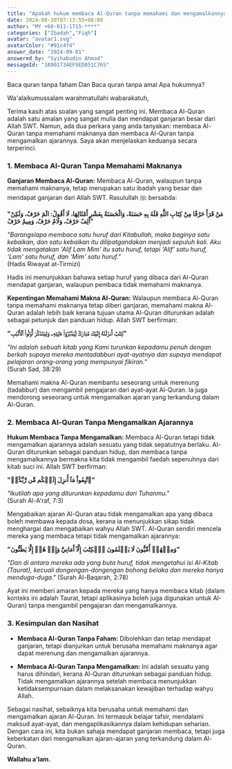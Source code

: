 ```yaml
---
title: "Apakah hukum membaca Al-Quran tanpa memahami dan mengamalkannya?"
date: 2024-08-30T07:13:55+08:00
author: "MY +60-011-1715-****"
categories: ["Ibadah","Fiqh"]
avatar: "avatar1.svg"
avatarColor: "#91c4f4"
answer_date: "2024-09-01"
answered_by: "Syihabudin Ahmad"
messageId: "3A901734EF9ED051C765"
---
```


Baca quran tanpa faham
Dan
Baca quran tanpa amal
Apa hukumnya?

<!--more-->

Wa'alaikumussalam warahmatullahi wabarakatuh,

Terima kasih atas soalan yang sangat penting ini. Membaca Al-Quran adalah satu amalan yang sangat mulia dan mendapat ganjaran besar dari Allah SWT. Namun, ada dua perkara yang anda tanyakan: membaca Al-Quran tanpa memahami maknanya dan membaca Al-Quran tanpa mengamalkan ajarannya. Saya akan menjelaskan keduanya secara terperinci.

### 1. **Membaca Al-Quran Tanpa Memahami Maknanya**

**Ganjaran Membaca Al-Quran:**
Membaca Al-Quran, walaupun tanpa memahami maknanya, tetap merupakan satu ibadah yang besar dan mendapat ganjaran dari Allah SWT. Rasulullah ﷺ bersabda:

**"مَنْ قَرَأَ حَرْفًا مِنْ كِتَابِ اللَّهِ فَلَهُ بِهِ حَسَنَةٌ، وَالْحَسَنَةُ بِعَشْرِ أَمْثَالِهَا، لَا أَقُولُ: الٓمٓ حَرْفٌ، وَلَكِنْ أَلِفٌ حَرْفٌ، وَلَامٌ حَرْفٌ، وَمِيمٌ حَرْفٌ"**

_"Barangsiapa membaca satu huruf dari Kitabullah, maka baginya satu kebaikan, dan satu kebaikan itu dilipatgandakan menjadi sepuluh kali. Aku tidak mengatakan 'Alif Lam Mim' itu satu huruf, tetapi 'Alif' satu huruf, 'Lam' satu huruf, dan 'Mim' satu huruf."_  
(Hadis Riwayat at-Tirmizi)

Hadis ini menunjukkan bahawa setiap huruf yang dibaca dari Al-Quran mendapat ganjaran, walaupun pembaca tidak memahami maknanya.

**Kepentingan Memahami Makna Al-Quran:**
Walaupun membaca Al-Quran tanpa memahami maknanya tetap diberi ganjaran, memahami makna Al-Quran adalah lebih baik kerana tujuan utama Al-Quran diturunkan adalah sebagai petunjuk dan panduan hidup. Allah SWT berfirman:

**"كِتَٰبٌ أَنزَلۡنَٰهُ إِلَيۡكَ مُبَارَكٞ لِّيَدَّبَّرُوٓاْ ءَايَٰتِهِۦ وَلِيَتَذَكَّرَ أُوْلُواْ ٱلۡأَلۡبَٰبِ"**

_"Ini adalah sebuah kitab yang Kami turunkan kepadamu penuh dengan berkah supaya mereka mentadabburi ayat-ayatnya dan supaya mendapat pelajaran orang-orang yang mempunyai fikiran."_  
(Surah Sad, 38:29)

Memahami makna Al-Quran membantu seseorang untuk merenung (tadabbur) dan mengambil pengajaran dari ayat-ayat Al-Quran. Ia juga mendorong seseorang untuk mengamalkan ajaran yang terkandung dalam Al-Quran.

### 2. **Membaca Al-Quran Tanpa Mengamalkan Ajarannya**

**Hukum Membaca Tanpa Mengamalkan:**
Membaca Al-Quran tetapi tidak mengamalkan ajarannya adalah sesuatu yang tidak sepatutnya berlaku. Al-Quran diturunkan sebagai panduan hidup, dan membaca tanpa mengamalkannya bermakna kita tidak mengambil faedah sepenuhnya dari kitab suci ini. Allah SWT berfirman:

**"ٱتَّبِعُواْ مَآ أُنزِلَ إِلَيۡكُم مِّن رَّبِّكُمۡ"**

_"Ikutilah apa yang diturunkan kepadamu dari Tuhanmu."_  
(Surah Al-A'raf, 7:3)

Mengabaikan ajaran Al-Quran atau tidak mengamalkan apa yang dibaca boleh membawa kepada dosa, kerana ia menunjukkan sikap tidak menghargai dan mengabaikan wahyu Allah SWT. Al-Quran sendiri mencela mereka yang membaca tetapi tidak mengamalkan ajarannya:

**"وَمِنۡهُمۡ أُمِّيُّونَ لَا يَعۡلَمُونَ ٱلۡكِتَٰبَ إِلَّآ أَمَانِيَّ وَإِنۡ هُمۡ إِلَّا يَظُنُّونَ"**

_"Dan di antara mereka ada yang buta huruf, tidak mengetahui isi Al-Kitab (Taurat), kecuali dongengan-dongengan bohong belaka dan mereka hanya menduga-duga."_
(Surah Al-Baqarah, 2:78)

Ayat ini memberi amaran kepada mereka yang hanya membaca kitab (dalam konteks ini adalah Taurat, tetapi aplikasinya boleh juga digunakan untuk Al-Quran) tanpa mengambil pengajaran dan mengamalkannya.

### 3. **Kesimpulan dan Nasihat**

- **Membaca Al-Quran Tanpa Faham:** Dibolehkan dan tetap mendapat ganjaran, tetapi dianjurkan untuk berusaha memahami maknanya agar dapat merenung dan mengamalkan ajarannya.
  
- **Membaca Al-Quran Tanpa Mengamalkan:** Ini adalah sesuatu yang harus dihindari, kerana Al-Quran diturunkan sebagai panduan hidup. Tidak mengamalkan ajarannya setelah membaca menunjukkan ketidaksempurnaan dalam melaksanakan kewajiban terhadap wahyu Allah.

Sebagai nasihat, sebaiknya kita berusaha untuk memahami dan mengamalkan ajaran Al-Quran. Ini termasuk belajar tafsir, mendalami maksud ayat-ayat, dan mengaplikasikannya dalam kehidupan seharian. Dengan cara ini, kita bukan sahaja mendapat ganjaran membaca, tetapi juga keberkatan dari mengamalkan ajaran-ajaran yang terkandung dalam Al-Quran.

**Wallahu a'lam.**
